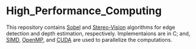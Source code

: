 # High_Performance_Computing
This repository contains [Sobel](https://www.sciencedirect.com/topics/engineering/sobel-edge-detection) and [Stereo-Vision](https://www.cs.ubc.ca/~lowe/425/slides/6-Stereo.pdf) algorithms for edge detection and depth estimation, respectively. Implementaions are in C; and, [SIMD](https://www.sciencedirect.com/topics/computer-science/single-instruction-multiple-data), [OpenMP](https://computing.llnl.gov/tutorials/openMP/), and [CUDA](https://developer.nvidia.com/blog/even-easier-introduction-cuda/) are used to parallelize the computations.
